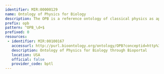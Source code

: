 ```yaml
---
identifier: MIR:00000129
name: Ontology of Physics for Biology
description: The OPB is a reference ontology of classical physics as applied to the dynamics of biological systems. It is designed to encompass the multiple structural scales (multiscale atoms to organisms) and multiple physical domains (multidomain fluid dynamics, chemical kinetics, particle diffusion, etc.) that are encountered in the study and analysis of biological organisms.
prefix: opb
pattern: ^OPB_\d+$
prefixed: 0
resources:
 - identifier: MIR:00100167
   accessurl: http://purl.bioontology.org/ontology/OPB?conceptid=http%3A%2F%2Fbhi.washington.edu%2FOPB%23
   description: Ontology of Physics for Biology through Bioportal
   location: USA
   official: false
   provider_code: bptl
---
```

